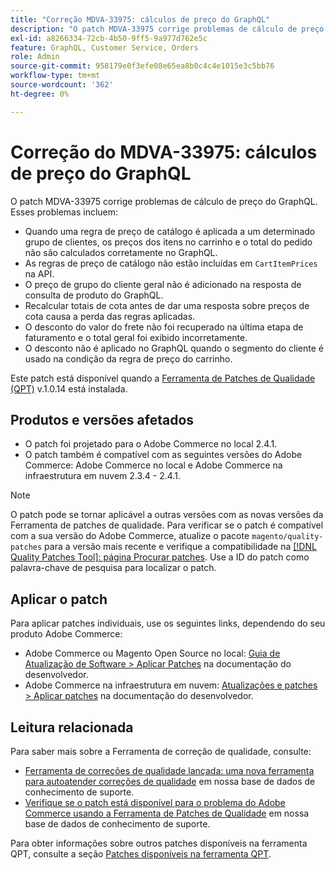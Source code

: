 ```yaml
---
title: "Correção MDVA-33975: cálculos de preço do GraphQL"
description: "O patch MDVA-33975 corrige problemas de cálculo de preço do GraphQL. Esses problemas incluem:"
exl-id: a8266334-72cb-4b50-9ff5-9a977d762e5c
feature: GraphQL, Customer Service, Orders
role: Admin
source-git-commit: 958179e0f3efe08e65ea8b0c4c4e1015e3c5bb76
workflow-type: tm+mt
source-wordcount: '362'
ht-degree: 0%

---
```


# Correção do MDVA-33975: cálculos de preço do GraphQL

O patch MDVA-33975 corrige problemas de cálculo de preço do GraphQL. Esses problemas incluem:

* Quando uma regra de preço de catálogo é aplicada a um determinado grupo de clientes, os preços dos itens no carrinho e o total do pedido não são calculados corretamente no GraphQL.
* As regras de preço de catálogo não estão incluídas em `CartItemPrices` na API.
* O preço de grupo do cliente geral não é adicionado na resposta de consulta de produto do GraphQL.
* Recalcular totais de cota antes de dar uma resposta sobre preços de cota causa a perda das regras aplicadas.
* O desconto do valor do frete não foi recuperado na última etapa de faturamento e o total geral foi exibido incorretamente.
* O desconto não é aplicado no GraphQL quando o segmento do cliente é usado na condição da regra de preço do carrinho.

Este patch está disponível quando a [Ferramenta de Patches de Qualidade (QPT)](/help/announcements/adobe-commerce-announcements/magento-quality-patches-released-new-tool-to-self-serve-quality-patches.md) v.1.0.14 está instalada.

## Produtos e versões afetados

* O patch foi projetado para o Adobe Commerce no local 2.4.1.
* O patch também é compatível com as seguintes versões do Adobe Commerce: Adobe Commerce no local e Adobe Commerce na infraestrutura em nuvem 2.3.4 - 2.4.1.

>[!NOTE]
>
>O patch pode se tornar aplicável a outras versões com as novas versões da Ferramenta de patches de qualidade. Para verificar se o patch é compatível com a sua versão do Adobe Commerce, atualize o pacote `magento/quality-patches` para a versão mais recente e verifique a compatibilidade na [[!DNL Quality Patches Tool]: página Procurar patches](https://devdocs.magento.com/quality-patches/tool.html#patch-grid). Use a ID do patch como palavra-chave de pesquisa para localizar o patch.

## Aplicar o patch

Para aplicar patches individuais, use os seguintes links, dependendo do seu produto Adobe Commerce:

* Adobe Commerce ou Magento Open Source no local: [Guia de Atualização de Software > Aplicar Patches](https://devdocs.magento.com/guides/v2.4/comp-mgr/patching/mqp.html) na documentação do desenvolvedor.
* Adobe Commerce na infraestrutura em nuvem: [Atualizações e patches > Aplicar patches](https://devdocs.magento.com/cloud/project/project-patch.html) na documentação do desenvolvedor.

## Leitura relacionada

Para saber mais sobre a Ferramenta de correção de qualidade, consulte:

* [Ferramenta de correções de qualidade lançada: uma nova ferramenta para autoatender correções de qualidade](/help/announcements/adobe-commerce-announcements/magento-quality-patches-released-new-tool-to-self-serve-quality-patches.md) em nossa base de dados de conhecimento de suporte.
* [Verifique se o patch está disponível para o problema do Adobe Commerce usando a Ferramenta de Patches de Qualidade](/help/support-tools/patches-available-in-qpt-tool/check-patch-for-magento-issue-with-magento-quality-patches.md) em nossa base de dados de conhecimento de suporte.

Para obter informações sobre outros patches disponíveis na ferramenta QPT, consulte a seção [Patches disponíveis na ferramenta QPT](https://support.magento.com/hc/en-us/sections/360010506631-Patches-available-in-QPT-tool-).
